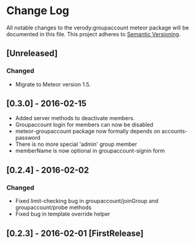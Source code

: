 # Change Log
All notable changes to the verody:groupaccount meteor package will be documented in this file.
This project adheres to [Semantic Versioning](http://semver.org/).

## [Unreleased]
### Changed
- Migrate to Meteor version 1.5.

## [0.3.0] - 2016-02-15
- Added server methods to deactivate members.
- Groupaccount login for members can now be disabled
- meteor-groupaccount package now formally depends on accounts-password
- There is no more special 'admin' group member
- memberName is now optional in groupaccount-signin form

## [0.2.4] - 2016-02-02
### Changed
- Fixed limit-checking bug in groupaccount/joinGroup and groupaccount/probe methods
- Fixed bug in template override helper

## [0.2.3] - 2016-02-01 [FirstRelease]
